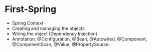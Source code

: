 # First-Spring

- Spring Context
- Creating and managing the objects
- Wiring the object (Dependency Injection)
- Annotation: @Configuration, @Bean, @Autowired, @Component, @ComponentScan, @Value, @PropertySource